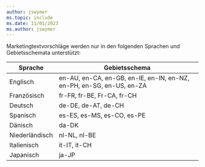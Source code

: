 ```yaml
---
author: jswymer
ms.topic: include
ms.date: 11/01/2023
ms.author: jswymer
---
```

Marketingtextvorschläge werden nur in den folgenden Sprachen und Gebietsschemata unterstützt:

|Sprache|Gebietsschema|
|-|-|
|Englisch|en-AU, en-CA, en-GB, en-IE, en-IN, en-NZ, en-PH, en-SG, en-US, en-ZA|
|Französisch|fr-FR, fr-BE, Fr-CA, fr-CH|
|Deutsch|de-DE, de-AT, de-CH|
|Spanisch |es-ES, es-MS, es-CO, es-PE|
|Dänisch|da-DK|
|Niederländisch|nl-NL, nl-BE|
|Italienisch|it-IT, it-CH|
|Japanisch|ja-JP|
